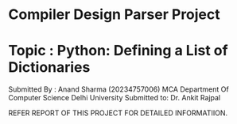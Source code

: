# Compiler Design Parser Project
# Topic : Python: Defining a List of Dictionaries
Submitted By : Anand Sharma (20234757006) MCA Department Of Computer Science Delhi University
Submitted to: Dr. Ankit Rajpal


 REFER REPORT OF THIS PROJECT FOR DETAILED INFORMATIION.
